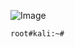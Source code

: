 ![Image](http://i0.kym-cdn.com/photos/images/newsfeed/000/185/885/SANDCASTLES.png?1318627593)

```lang=bash
root#kali:~#
```
